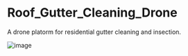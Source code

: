 # Roof_Gutter_Cleaning_Drone
A drone platorm for residential gutter cleaning and insection.

![image](https://github.com/user-attachments/assets/7fb25f21-ade6-4b52-8b01-b0a40545178f)


